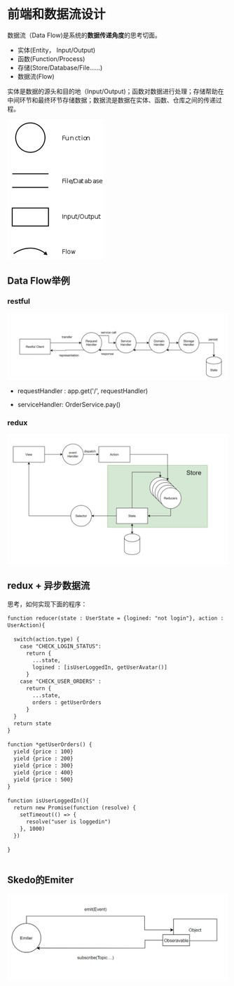 # 前端和数据流设计



数据流（Data Flow)是系统的**数据传递角度**的思考切面。

- 实体(Entity， Input/Output)
- 函数(Function/Process)
- 存储(Store/Database/File……)
- 数据流(Flow)

实体是数据的源头和目的地（Input/Output)；函数对数据进行处理；存储帮助在中间环节和最终环节存储数据；数据流是数据在实体、函数、仓库之间的传递过程。

![Data flow diagram - Yourdon/DeMarco notation](assets/220px-Data-flow-diagram-notation.svg.png)

## Data Flow举例



### restful

![image-20210727140044671](assets/image-20210727140044671.png)

- requestHandler : app.get('/', requestHandler)

- serviceHandler: OrderService.pay()

  

### redux



![image-20210727140904090](assets/image-20210727140904090.png)

## redux + 异步数据流





思考，如何实现下面的程序：

```tsx
function reducer(state : UserState = {logined: "not login"}, action : UserAction){

  switch(action.type) {
    case "CHECK_LOGIN_STATUS":
      return {
        ...state,
        logined : [isUserLoggedIn, getUserAvatar()]
      }
    case "CHECK_USER_ORDERS" : 
      return {
        ...state,
        orders : getUserOrders
      }
  }
  return state
}

function *getUserOrders() {
  yield {price : 100}
  yield {price : 200}
  yield {price : 300}
  yield {price : 400}
  yield {price : 500}
}

function isUserLoggedIn(){
  return new Promise(function (resolve) {
    setTimeout(() => {
      resolve("user is loggedin")
    }, 1000)
  })
  
}


```

## Skedo的Emiter



![image-20210727194828851](assets/image-20210727194828851.png)